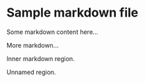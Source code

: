 # Sample markdown file

<!--#region FirstRegion-->
Some markdown content here...
<!--#endregion-->

<!-- #region SecondRegion -->
More markdown...

<!--   #region   InnerRegion    -->
Inner markdown region.
<!--  #endregion   ends InnerRegion  -->

<!--  #region  -->

Unnamed region.

<!--#endregion-->

<!--  #endregion -->
